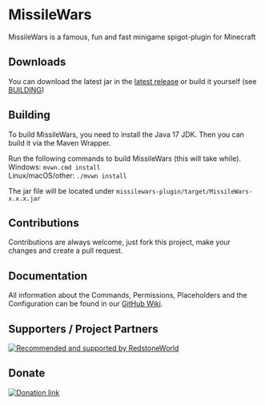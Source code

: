 # MissileWars

MissileWars is a famous, fun and fast minigame spigot-plugin for Minecraft

## Downloads

You can download the latest jar in the [latest release](https://github.com/RedstoneFuture/missilewars/releases/latest) 
or build it yourself (see [BUILDING](#building))

## Building

To build MissileWars, you need to install the Java 17 JDK. Then you can build it via the Maven Wrapper.

Run the following commands to build MissileWars (this will take while).  
Windows: `mvwn.cmd install`     
Linux/macOS/other: `./mvwn install`

The jar file will be located under `missilewars-plugin/target/MissileWars-x.x.x.jar`

## Contributions

Contributions are always welcome, just fork this project, make your changes and create a pull request.

## Documentation

All information about the Commands, Permissions, Placeholders and the Configuration can be found
in our [GitHub Wiki](https://github.com/RedstoneFuture/missilewars/wiki).

## Supporters / Project Partners

[![Recommended and supported by RedstoneWorld](https://redstoneworld.de/bilder/kooperation/RedstoneWorld-Logo_small.png)](https://redstoneworld.de)

## Donate

[![Donation link](https://www.paypalobjects.com/en_US/DK/i/btn/btn_donateCC_LG.gif)](https://www.paypal.com/cgi-bin/webscr?cmd=_donations&business=naegele_daniel%40web.de&currency_code=EUR&source=url)
